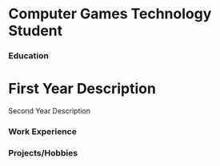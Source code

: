 # Computer Games Technology Student

### Education
# First Year Description
Second Year Description

### Work Experience

### Projects/Hobbies
